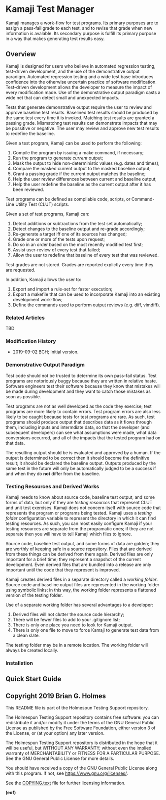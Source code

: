 # Kamaji Test Manager

Kamaji manages a work-flow for test programs.
Its primary purposes are to assign a pass-fail grade to each test,
and to revise that grade when new information is avalable.
Its secondary purpose is fulfill its primary purpose in a way that makes generating test results easy.


## Overview

Kamaji is designed for users who believe in automated regression testing, test-driven development, and
the use of the demonstrative output paradigm.
Automated regression testing and a wide test base introduces confidence into the otherwise uncertain practice of
software modification.
Test-driven development allows the developer to measure the impact of every modification made.
Use of the demonstrative output paradigm casts a wide net that can detect small and unexpected impacts.

Tests that generate demonstrative output require the user to review and approve baseline test results.
Baselined test results should be produced by the same test every time it is invoked.
Matching test results are granted a passing grade.
Mismatchng test results can demonstrate impacts that may be possitive or negative.
The user may review and approve new test results to redefine the baseline.

Given a test program, Kamaji can be used to perform the following:
1. Compile the program by issuing a make command, if necessary;
1. Run the program to generate *current* output;
1. Mask the output to hide non-deterministic values (e.g. dates and times);
1. Compare the masked current output to the masked baseline output;
1. Grant a passing grade if the current output matches the baseline;
1. Help the user review differences between current and baseline output;
1. Help the user redefine the baseline as the current output after it has been reviewed.

Test programs can be defined as compilable code, scripts, or Command-Line Utility Test (CLUT) scripts.

Given a set of test programs, Kamaji can:
1. Detect additions or subtractions from the test set automatically;
1. Detect changes to the baseline output and re-grade accordingly;
1. Re-generate a target iff one of its sources has changed;
1. Grade one or more of the tests upon request;
1. Do so in an order based on the most recently modified test first;
1. Assist user-review of every test that failed;
1. Allow the user to redefine that baseline of every test that was reviewed.

Test grades are not stored.
Grades are reported explictly every time they are requested.

In addition, Kamaji allows the user to:
1. Export and import a rule-set for faster execution;
1. Export a makefile that can be used to incorporate Kamaji into an existing development work-flow;
1. Define the commands used to perform output reviews (e.g. diff, vimdiff).


### Related Articles

TBD


### Modification History

* 2019-09-02 BGH; Initial version.


### Demonstrative Output Paradigm

Test code should not be trusted to determine its own pass-fail status.
Test programs are notoriously buggy because they are written in relative haste.
Software engineers test their software because they know that mistakes will be made during development
and they want to catch those mistakes as soon as possible.

Test programs are not as well developed as the code they exercise; test programs are more likely to contain errors.
Test program errors are also less likely to be caught because tests for test programs are rare.
As such, test programs should produce output that describes data as it flows through them,
including inputs and intermdiate data, so that the developer (and subsequent developers) can see what assumptions were 
made, what data conversions occurred, and all of the impacts that the tested program had on that data.

The resulting output should be is evaluated and approved by a human.
If the output is determined to be correct then it should become the definitive result;
it should be declared the baseline output.
Outputs produced by the same test in the future will only be
automatically judged to be a success if and when they do **not** differ from the baseline.


### Testing Resources and Derived Works

Kamaji needs to know about source code, baseline test output, and some forms of data,
but only if they are *testing resources* that represent CLUT and unit test exercises.
Kamaji does not concern itself with source code that represents the program or programs being tested.
Kamaji uses a *testing folder* configuration variable to
represent the directory in which it can find testing resources.
As such, you can most easily configure Kamaji if your testing resources are separate from the programatic ones;
if they are not separate then you will have to tell Kamaji which files to ignore.

Source code, baseline test output, and some forms of data are golden;
they are worthly of keeping safe in a source repository.
Files that are derived from these things can be derived from them again.
Derived files are only important for a brief time; they represent a snapshot of the current development.
Even derived files that are bundled into a release are only important until the code that they represent is improved.

Kamaji creates derived files in a separate directory called a *working folder*.
Source code and baseline output files are represented in the working folder using symbolic links;
in this way, the working folder represents a flattened version of the testing folder.

Use of a separate working folder has several advantages to a developer:
1. Derived files will not clutter the source code hierarchy;
1. There will be fewer files to add to your .gitignore list;
1. There is only one place you need to look for Kamaji output.
1. There is only one file to move to force Kamaji to generate test data from a clean slate.

The testing folder may be in a remote location.
The working folder will always be created locally.


### Installation




## Quick Start Guide



## Copyright 2019 Brian G. Holmes

This README file is part of the Holmespun Testing Support repository.

The Holmespun Testing Support repository contains free software:
you can redistribute it and/or modify it under the terms of the GNU
General Public License as published by the Free Software Foundation,
either version 3 of the License, or (at your option) any later version.

The Holmespun Testing Support repository is distributed in the hope that it will be useful,
but WITHOUT ANY WARRANTY;
without even the implied warranty of MERCHANTABILITY or FITNESS FOR A PARTICULAR PURPOSE.
See the GNU General Public License for more details.

You should have received a copy of the GNU General Public License along with this program.
If not, see [<https://www.gnu.org/licenses/>](<https://www.gnu.org/licenses/>).

See the [COPYING.text](COPYING.text) file for further licensing information.

**(eof)**

